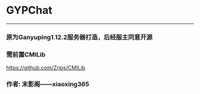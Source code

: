 # GYPChat
______
### 原为Ganyuping1.12.2服务器打造，后经服主同意开源
### 需前置CMILib
https://github.com/Zrips/CMILib
### 作者: 末影阁——xiaoxing365